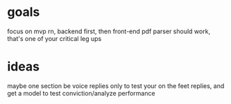 # goals

focus on mvp rn, backend first, then front-end
pdf parser should work, that's one of your critical leg ups



# ideas

maybe one section be voice replies only to test your on the feet replies, and get a model to test conviction/analyze performance
